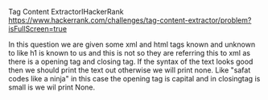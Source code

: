 Tag Content ExtractorIHackerRank
https://www.hackerrank.com/challenges/tag-content-extractor/problem?isFullScreen=true

In this question we are given some xml and
html tags known and unknown to like h1 is known to us and this <Amee> is not 
so they are referring this to xml as there is a opening tag and closing tag.
If the syntax of the text looks good then we should print the text out otherwise we will print none.
Like "<Amee>safat codes like a ninja</amee>" in this case the opening tag <Amee> is capital and in closingtag </amee> is small is we wil print None.
